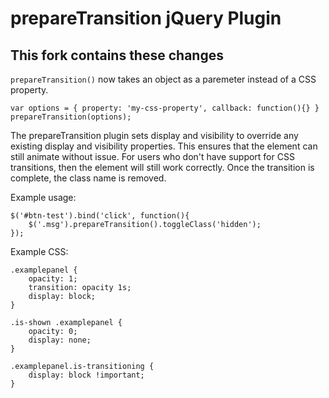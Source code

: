 # prepareTransition jQuery Plugin

## This fork contains these changes

`prepareTransition()` now takes an object as a paremeter instead of a CSS property.

    var options = { property: 'my-css-property', callback: function(){} }
    prepareTransition(options);


The prepareTransition plugin sets display and visibility to override any existing
display and visibility properties. This ensures that the element can still animate
without issue. For users who don't have support for CSS transitions, then the 
element will still work correctly. Once the transition is complete, the class name
is removed.

Example usage:

    $('#btn-test').bind('click', function(){
        $('.msg').prepareTransition().toggleClass('hidden');
    });

Example CSS:
	
	.examplepanel {
	    opacity: 1;
	    transition: opacity 1s;
	    display: block;
	}

	.is-shown .examplepanel {
		opacity: 0;
		display: none;
	}

	.examplepanel.is-transitioning {
		display: block !important;
	}